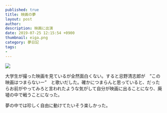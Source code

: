 ```yaml
---
published: true
title: 映画の夢
layout: post
author: 
description: 映画に出演
date: 2019-07-25 12:15:54 +0900
thumbnail: eiga.png
category: 夢日記
tags:
- 
---
```


![]({{site.baseurl}}/assets/img/eiga.png)

大学生が撮った映画を見ているが全然面白くない。すると忌野清志郎が　”この映画はつまらないー”　と歌いだした。確かにつまらんと思っていると、だったらお前がやってみろと言われたような気がして自分が映画に出ることになり、廃墟の中で戦うことになった。

夢の中では珍しく自由に動けてたいそう楽しかった。
